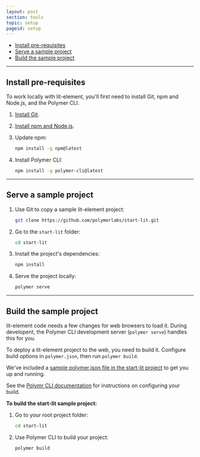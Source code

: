 ```yaml
---
layout: post
section: tools
topic: setup
pageid: setup
---
```


* [Install pre-requisites](#install)
* [Serve a sample project](#serve)
* [Build the sample project](#build)

<hr/>

<a id="install"></a>

## Install pre-requisites 

To work locally with lit-element, you'll first need to install Git, npm and Node.js, and the Polymer CLI. 

1.  [Install Git](https://git-scm.com/book/en/v2/Getting-Started-Installing-Git).

2.  [Install npm and Node.js](https://nodejs.org/en/).

3.  Update npm:
    
    ```bash
    npm install -g npm@latest
    ```

4.  Install Polymer CLI: 

    ```bash
    npm install -g polymer-cli@latest
    ```

<hr/>

<a id="serve"></a>

## Serve a sample project

1.  Use Git to copy a sample lit-element project:

    ```bash
    git clone https://github.com/polymerlabs/start-lit.git
    ```

2.  Go to the `start-lit` folder:

    ```bash
    cd start-lit
    ```

3.  Install the project's dependencies: 

    ```bash
    npm install
    ```

4.  Serve the project locally:

    ```bash
    polymer serve
    ```

<hr/>

<a id="build"></a>

## Build the sample project

lit-element code needs a few changes for web browsers to load it. During developent, the Polymer CLI development server (`polymer serve`) handles this for you.

To deploy a lit-element project to the web, you need to build it. Configure build options in `polymer.json`, then run `polymer build`.

We've included a [sample polymer.json file in the start-lit project](https://github.com/polymerlabs/start-lit/link-to/polymer.json) to get you up and running.

See the [Polymr CLI documentation](https://www.polymer-project.org/3.0/docs/tools/polymer-cli) for instructions on configuring your build.

**To build the start-lit sample project:**

1.  Go to your root project folder:

    ```bash
    cd start-lit
    ```

2.  Use Polymer CLI to build your project:

    ```bash
    polymer build    
    ```
